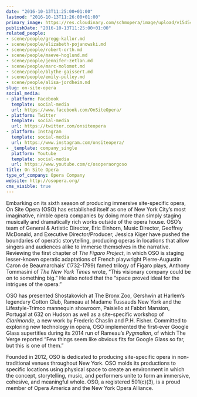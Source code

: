 ```yaml
---
date: "2016-10-13T11:25:00+01:00"
lastmod: "2016-10-13T11:26:00+01:00"
primary_image: https://res.cloudinary.com/schmopera/image/upload/v1545409169/media/webhook-uploads/1476354380785/Logo---OSO.jpg.jpg
publishDate: "2016-10-13T11:25:00+01:00"
related_people:
- scene/people/gregg-kallor.md
- scene/people/elizabeth-pojanowski.md
- scene/people/robert-orth.md
- scene/people/maeve-hoglund.md
- scene/people/jennifer-zetlan.md
- scene/people/marc-molomot.md
- scene/people/blythe-gaissert.md
- scene/people/emily-pulley.md
- scene/people/alisa-jordheim.md
slug: on-site-opera
social_media:
- platform: Facebook
  template: social-media
  url: https://www.facebook.com/OnSiteOpera/
- platform: Twitter
  template: social-media
  url: https://twitter.com/onsiteopera
- platform: Instagram
  template: social-media
  url: https://www.instagram.com/onsiteopera/
- _template: company_single
  platform: Youtube
  template: social-media
  url: https://www.youtube.com/c/osoperaorgoso
title: On Site Opera
type_of_company: Opera Company
website: http://osopera.org/
cms_visible: true
---
```


Embarking on its sixth season of producing immersive site-specific opera, On Site Opera (OSO) has established itself as one of New York City’s most imaginative, nimble opera companies by doing more than simply staging musically and dramatically rich works outside of the opera house. OSO’s team of General & Artistic Director, Eric Einhorn, Music Director, Geoffrey McDonald, and Executive Director/Producer, Jessica Kiger have pushed the boundaries of operatic storytelling, producing operas in locations that allow singers and audiences alike to immerse themselves in the narrative. Reviewing the first chapter of *The Figaro Project*, in which OSO is staging lesser-known operatic adaptations of French playwright Pierre-Augustin Caron de Beaumarchais’ (1732-1799) famed trilogy of Figaro plays, Anthony Tommasini of *The New York Times* wrote, “This visionary company could be on to something big.” He also noted that the “space proved ideal for the intrigues of the opera.”

OSO has presented Shostakovich at The Bronx Zoo, Gershwin at Harlem’s legendary Cotton Club, Rameau at Madame Tussauds New York and the Lifestyle-Trimco mannequin showroom, Paisiello at Fabbri Mansion, Portugal at 632 on Hudson as well as a site-specific workshop of *Clarimonde*, a new work by Frederic Chaslin and P.H. Fisher. Committed to exploring new technology in opera, OSO implemented the first-ever Google Glass supertitles during its 2014 run of Rameau’s *Pygmalion*, of which The Verge reported “Few things seem like obvious fits for Google Glass so far, but this is one of them.”

Founded in 2012, OSO is dedicated to producing site-specific opera in non-traditional venues throughout New York. OSO molds its productions to specific locations using physical space to create an environment in which the concept, storytelling, music, and performers unite to form an immersive, cohesive, and meaningful whole. OSO, a registered 501(c)(3), is a proud member of Opera America and the New York Opera Alliance.
